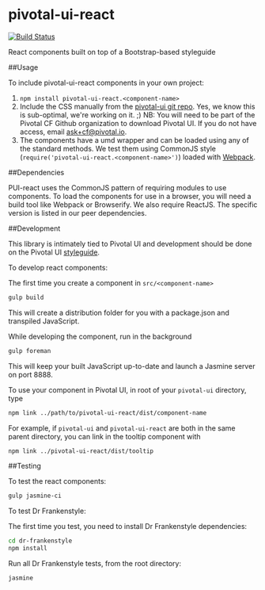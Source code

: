 # pivotal-ui-react
[![Build Status](https://travis-ci.org/pivotal-cf/pivotal-ui-react.svg)](https://travis-ci.org/pivotal-cf/pivotal-ui-react)

React components built on top of a Bootstrap-based styleguide

##Usage

To include pivotal-ui-react components in your own project:

1. `npm install pivotal-ui-react.<component-name>`
1. Include the CSS manually from the [pivotal-ui git repo](https://github.com/pivotal-cf/pivotal-ui/releases). Yes, we know this is sub-optimal, we're working on it. ;)
    NB: You will need to be part of the Pivotal CF Github organization to download Pivotal UI. If you do not have access, email ask+cf@pivotal.io.
1. The components have a umd wrapper and can be loaded using any of the standard methods. We test them using CommonJS style (`require('pivotal-ui-react.<component-name>')`) loaded with [Webpack](http://webpack.github.io/docs/).

##Dependencies

PUI-react uses the CommonJS pattern of requiring modules to use components.
To load the components for use in a browser, you will need a build tool like Webpack or Browserify.
We also require ReactJS. The specific version is listed in our peer dependencies.

##Development

This library is intimately tied to Pivotal UI and development should be done on the Pivotal UI [styleguide](styleguide.pivotal.io).

To develop react components:

The first time you create a component in `src/<component-name>` 

```sh
gulp build
```
This will create a distribution folder for you with a package.json and transpiled JavaScript.

While developing the component, run in the background
```sh
gulp foreman
```

This will keep your built JavaScript up-to-date and launch a Jasmine server on port 8888.

To use your component in Pivotal UI, in root of your `pivotal-ui` directory, type

```sh
npm link ../path/to/pivotal-ui-react/dist/component-name
```

For example, if `pivotal-ui` and `pivotal-ui-react` are both in the same parent directory, you can link in the tooltip component with

```sh
npm link ../pivotal-ui-react/dist/tooltip
```

##Testing
 
To test the react components:
```sh
gulp jasmine-ci
```

To test Dr Frankenstyle:

The first time you test, you need to install Dr Frankenstyle dependencies:
```sh
cd dr-frankenstyle
npm install
```

Run all Dr Frankenstyle tests, from the root directory:
```sh
jasmine
```


